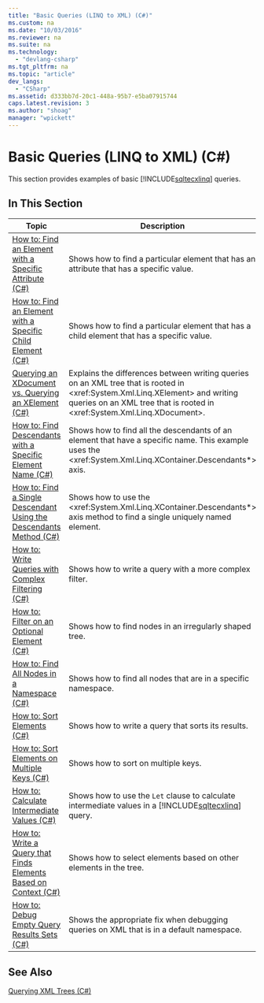 ```yaml
---
title: "Basic Queries (LINQ to XML) (C#)"
ms.custom: na
ms.date: "10/03/2016"
ms.reviewer: na
ms.suite: na
ms.technology: 
  - "devlang-csharp"
ms.tgt_pltfrm: na
ms.topic: "article"
dev_langs: 
  - "CSharp"
ms.assetid: d333bb7d-20c1-448a-95b7-e5ba07915744
caps.latest.revision: 3
ms.author: "shoag"
manager: "wpickett"
---
```

# Basic Queries (LINQ to XML) (C#)
This section provides examples of basic [!INCLUDE[sqltecxlinq](../VS_csharp/includes/sqltecxlinq_md.md)] queries.  
  
## In This Section  
  
|Topic|Description|  
|-----------|-----------------|  
|[How to: Find an Element with a Specific Attribute (C#)](../VS_csharp/how-to--find-an-element-with-a-specific-attribute--csharp-.md)|Shows how to find a particular element that has an attribute that has a specific value.|  
|[How to: Find an Element with a Specific Child Element (C#)](../VS_csharp/how-to--find-an-element-with-a-specific-child-element--csharp-.md)|Shows how to find a particular element that has a child element that has a specific value.|  
|[Querying an XDocument vs. Querying an XElement (C#)](../VS_csharp/querying-an-xdocument-vs.-querying-an-xelement--csharp-.md)|Explains the differences between writing queries on an XML tree that is rooted in \<xref:System.Xml.Linq.XElement> and writing queries on an XML tree that is rooted in \<xref:System.Xml.Linq.XDocument>.|  
|[How to: Find Descendants with a Specific Element Name (C#)](../VS_csharp/how-to--find-descendants-with-a-specific-element-name--csharp-.md)|Shows how to find all the descendants of an element that have a specific name. This example uses the \<xref:System.Xml.Linq.XContainer.Descendants*> axis.|  
|[How to: Find a Single Descendant Using the Descendants Method (C#)](../VS_csharp/how-to--find-a-single-descendant-using-the-descendants-method--csharp-.md)|Shows how to use the \<xref:System.Xml.Linq.XContainer.Descendants*> axis method to find a single uniquely named element.|  
|[How to: Write Queries with Complex Filtering (C#)](../VS_csharp/how-to--write-queries-with-complex-filtering--csharp-.md)|Shows how to write a query with a more complex filter.|  
|[How to: Filter on an Optional Element (C#)](../VS_csharp/how-to--filter-on-an-optional-element--csharp-.md)|Shows how to find nodes in an irregularly shaped tree.|  
|[How to: Find All Nodes in a Namespace (C#)](../VS_csharp/how-to--find-all-nodes-in-a-namespace--csharp-.md)|Shows how to find all nodes that are in a specific namespace.|  
|[How to: Sort Elements (C#)](../VS_csharp/how-to--sort-elements--csharp-.md)|Shows how to write a query that sorts its results.|  
|[How to: Sort Elements on Multiple Keys (C#)](../VS_csharp/how-to--sort-elements-on-multiple-keys--csharp-.md)|Shows how to sort on multiple keys.|  
|[How to: Calculate Intermediate Values (C#)](../VS_csharp/how-to--calculate-intermediate-values--csharp-.md)|Shows how to use the `Let` clause to calculate intermediate values in a [!INCLUDE[sqltecxlinq](../VS_csharp/includes/sqltecxlinq_md.md)] query.|  
|[How to: Write a Query that Finds Elements Based on Context (C#)](../VS_csharp/how-to--write-a-query-that-finds-elements-based-on-context--csharp-.md)|Shows how to select elements based on other elements in the tree.|  
|[How to: Debug Empty Query Results Sets (C#)](../VS_csharp/how-to--debug-empty-query-results-sets--csharp-.md)|Shows the appropriate fix when debugging queries on XML that is in a default namespace.|  
  
## See Also  
 [Querying XML Trees (C#)](../VS_csharp/querying-xml-trees--csharp-.md)